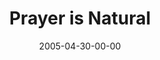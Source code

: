 ---
layout: message
category: message
series: "Fresh Breath"
title: "Prayer is Natural"
date: 2005-04-30-00-00
message_id: 122
---